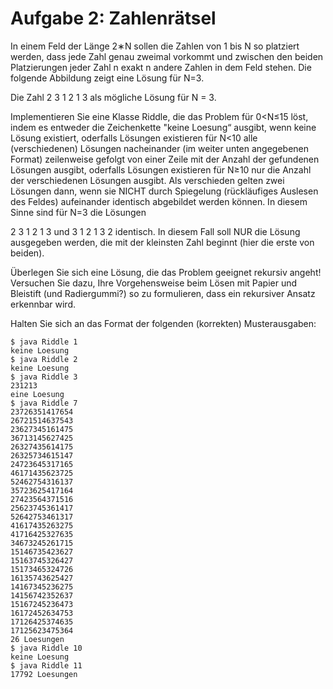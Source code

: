 # Aufgabe 2: Zahlenrätsel
In einem Feld der Länge 2∗N sollen die Zahlen von 1 bis N so platziert werden, dass jede Zahl genau zweimal vorkommt und zwischen den beiden Platzierungen jeder Zahl n exakt n andere Zahlen in dem Feld stehen. Die folgende Abbildung zeigt eine Lösung für N=3.

Die Zahl 2 3 1 2 1 3 als mögliche Lösung für N = 3.

Implementieren Sie eine Klasse Riddle, die das Problem für 0<N≤15 löst, indem es entweder die Zeichenkette "keine Loesung“ ausgibt, wenn keine Lösung existiert, oderfalls Lösungen existieren für N<10 alle (verschiedenen) Lösungen nacheinander (im weiter unten angegebenen Format) zeilenweise gefolgt von einer Zeile mit der Anzahl der gefundenen Lösungen ausgibt, oderfalls Lösungen existieren für N≥10 nur die Anzahl der verschiedenen Lösungen ausgibt.
Als verschieden gelten zwei Lösungen dann, wenn sie NICHT durch Spiegelung (rückläufiges Auslesen des Feldes) aufeinander identisch abgebildet werden können. In diesem Sinne sind für N=3 die Lösungen

2 3 1 2 1 3  und 3 1 2 1 3 2 identisch. In diesem Fall soll NUR die Lösung ausgegeben werden, die mit der kleinsten Zahl beginnt (hier die erste von beiden).

Überlegen Sie sich eine Lösung, die das Problem geeignet rekursiv angeht! Versuchen Sie dazu, Ihre Vorgehensweise beim Lösen mit Papier und Bleistift (und Radiergummi?) so zu formulieren, dass ein rekursiver Ansatz erkennbar wird.

Halten Sie sich an das Format der folgenden (korrekten) Musterausgaben:
```
$ java Riddle 1
keine Loesung
$ java Riddle 2
keine Loesung
$ java Riddle 3
231213
eine Loesung
$ java Riddle 7
23726351417654
26721514637543
23627345161475
36713145627425
26327435614175
26325734615147
24723645317165
46171435623725
52462754316137
35723625417164
27423564371516
25623745361417
52642753461317
41617435263275
41716425327635
34673245261715
15146735423627
15163745326427
15173465324726
16135743625427
14167345236275
14156742352637
15167245236473
16172452634753
17126425374635
17125623475364
26 Loesungen
$ java Riddle 10
keine Loesung
$ java Riddle 11
17792 Loesungen
```